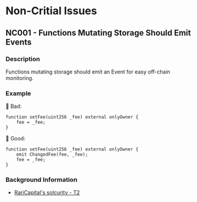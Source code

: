 # Non-Critial Issues

## NC001 - Functions Mutating Storage Should Emit Events

### Description

Functions mutating storage should emit an Event for easy off-chain monitoring.

### Example

🤦 Bad:
```solidity
function setFee(uint256 _fee) external onlyOwner {
    fee = _fee;
}
```

🚀 Good:
```solidity
function setFee(uint256 _fee) external onlyOwner {
    emit ChangedFee(fee, _fee);
    fee = _fee;
}
```

### Background Information

- [RariCapital's solcurity - T2](https://github.com/Rari-Capital/solcurity#contract)